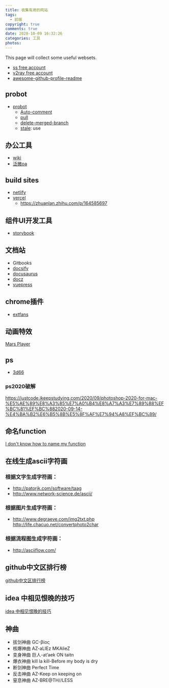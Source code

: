 ```yaml
---
title: 收集有用的网站
tags:
  - 前端
copyright: true
comments: true
date: 2020-10-09 16:32:26
categories: 工具
photos:
---
```


This page will collect some useful websets.

* [ss free account](https://github.com/Alvin9999/new-pac/wiki/ss%E5%85%8D%E8%B4%B9%E8%B4%A6%E5%8F%B7)
* [v2ray free account](https://github.com/Alvin9999/new-pac/wiki/v2ray%E5%85%8D%E8%B4%B9%E8%B4%A6%E5%8F%B7)
* [awesome-github-profile-readme](https://github.com/abhisheknaiidu/awesome-github-profile-readme)

## probot

* [probot](https://probot.github.io/apps/)
  * [Auto-comment](https://probot.github.io/apps/auto-comment/)
  * [pull](https://probot.github.io/apps/pull/)
  * [delete-merged-branch](https://github.com/svanboxel/delete-merged-branch)
  * [stale](https://probot.github.io/apps/stale/): use

## 办公工具
- [wiki](https://www.atlassian.com/software/confluence)
- [泛微oa](https://www.weaver.com.cn/)

## build sites
- [netlify](https://www.netlify.com/)
- [vercel](https://vercel.com/)
  - https://zhuanlan.zhihu.com/p/164585697

## 组件UI开发工具
- [storybook](https://github.com/storybookjs/storybook)

## 文档站
- Gitbooks
- [docsify](https://docsify.js.org/#/)
- [docusaurus](https://docusaurus.io/)
- [docz](https://www.docz.site/)
- [vuepress](https://vuepress.vuejs.org/zh/)

## chrome插件
- [extfans](https://www.extfans.com/)

## 动画特效
[Mars Player](https://render.alipay.com/p/s/mars-editor/)

## ps
- [3d66](https://www.3d66.com/)

### ps2020破解
https://justcode.ikeepstudying.com/2020/09/photoshop-2020-for-mac-%E5%AE%89%E8%A3%85%E7%A0%B4%E8%A7%A3%E7%89%88%EF%BC%81%EF%BC%882020-09-14-%E4%BA%B2%E6%B5%8B%E5%8F%AF%E7%94%A8%EF%BC%89/

## 命名function
[I don't know how to name my function](https://namingmyfunction.vercel.app/)

## 在线生成ascii字符画
### 根据文字生成字符画：
- http://patorjk.com/software/taag
- http://www.network-science.de/ascii/

### 根据图片生成字符画：
- http://www.degraeve.com/img2txt.php
http://life.chacuo.net/convertphoto2char

### 根据流程图生成字符画：
- http://asciiflow.com/

## github中文区排行榜
[github中文区排行榜](https://jaywcjlove.gitee.io/github-rank/users.china.html)

## idea 中相见恨晚的技巧
[idea 中相见恨晚的技巧](https://atips.cn/idea/)

## 神曲
- 拔剑神曲 GC-βίος
- 核爆神曲 AZ-aLIEz MKAlieZ
- 变身神曲 巨人-at’aek ON taitn
- 爆衣神曲 kill la kill-Before my body is dry
- 断剑神曲 Perfect Time
- 反击神曲 AZ-Keep on keeping on
- 窒息神曲 AZ-BRE@TH//LESS
